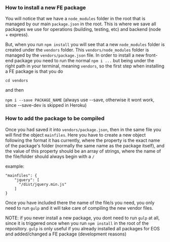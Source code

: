 ### How to install a new FE package

You will notice that we have a `node_modules` folder in the root that is managed by our main `package.json` in the root. This is where we save all packages we use for operations (building, testing, etc) and backend (node + express).

But, when you run `npm install` you will see that a new `node_modules` folder is created under the `vendors` folder. This `vendors/node_modules` folder is managed by the `vendors/package.json` file.
In order to install a new front-end package you need to run the normal `npm i ...` but being under the right path in your terminal, meaning `vendors`, so the first step when installing a FE package is that you do

`cd vendors`

and then

`npm i --save PACKAGE_NAME` (always use --save, otherwise it wont work, since --save-dev is skipped in Heroku)

### How to add the package to be compiled

Once you had saved it into `vendors/package.json`, then in the same file you will find the object `mainfiles`. Here you have to create a new object following the format it has currently, where the property is the exact name of the package's folder (normally the same name as the package itself), and the value of this property should be an array of strings, where the name of the file/folder should always begin with a `/`


example:

```
"mainfiles": {
    "jquery": [
      "/dist/jquery.min.js"
    ]
}
```

Once you have included there the name of the file/s you need, you only need to run `gulp` and it will take care of compiling the new vendor files.

NOTE: if you never install a new package, you dont need to run `gulp` at all, since it is triggered once when you run `npm install` in the root of the repository. `gulp` is only useful if you already installed all packages for EOS and added/changed a FE package (development reasons)